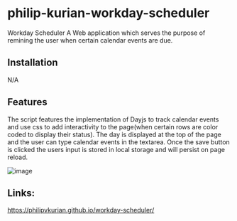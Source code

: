 # philip-kurian-workday-scheduler
Workday Scheduler
A Web application which serves the purpose of remining the user when certain calendar events are due.

## Installation

N/A

## Features
The script features the implementation of Dayjs to track calendar events and use css to add interactivity to the page(when certain rows are color coded to 
display their status). The day is displayed at the top of the page and the user can type calendar events in the textarea. Once the save button is clicked the 
users input is stored in local storage and will persist on page reload.

![image](https://user-images.githubusercontent.com/114792819/201519202-a0dc2ebd-b06a-4e1d-bd2b-c296d7103ff9.png)


## Links:
https://philipvkurian.github.io/workday-scheduler/


